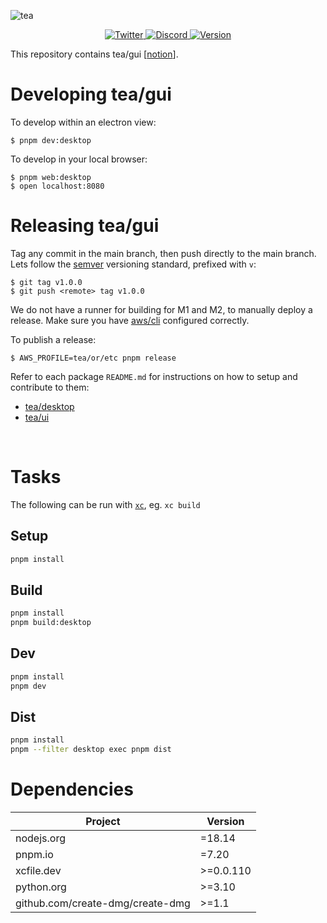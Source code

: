 ![tea](https://tea.xyz/banner.png)

<p align="center">
  <a href="https://twitter.com/teaxyz">
    <img src="https://img.shields.io/twitter/follow/teaxyz?style=flat&label=%40teaxyz&logo=twitter&color=2675f5&logoColor=fff" alt="Twitter" />
  </a>
  <a href="https://discord.gg/JKzuqrW9">
    <img src="https://img.shields.io/discord/906608167901876256?label=discord&color=29f746" alt="Discord" />
  </a>
  <a href="#">
    <img src="https://img.shields.io/github/v/release/teaxyz/cli?label=tea/cli&color=ff00ff" alt="Version" />
  </a>
</p>

This repository contains tea/gui \[[notion]\].


# Developing tea/gui

To develop within an electron view:

```
$ pnpm dev:desktop
```

To develop in your local browser:

```
$ pnpm web:desktop
$ open localhost:8080
```


# Releasing tea/gui

Tag any commit in the main branch, then push directly to the main branch.
Lets follow the [semver] versioning standard, prefixed with `v`:

```
$ git tag v1.0.0
$ git push <remote> tag v1.0.0
```

We do not have a runner for building for M1 and M2, to manually deploy a
release. Make sure you have [aws/cli] configured correctly.

To publish a release:

```
$ AWS_PROFILE=tea/or/etc pnpm release
```

Refer to each package `README.md` for instructions on how to setup and
contribute to them:

* [tea/desktop](./modules/desktop/README.md)
* [tea/ui](./modules/ui/README.md)

&nbsp;



# Tasks

The following can be run with [`xc`], eg. `xc build`

## Setup

```sh
pnpm install
```

## Build

```sh
pnpm install
pnpm build:desktop
```

## Dev

```sh
pnpm install
pnpm dev
```

## Dist

```sh
pnpm install
pnpm --filter desktop exec pnpm dist
```

# Dependencies

| Project                           |  Version  |
|-----------------------------------|-----------|
| nodejs.org                        | =18.14    |
| pnpm.io                           | =7.20     |
| xcfile.dev                        | >=0.0.110 |
| python.org                        | >=3.10    |
| github.com/create-dmg/create-dmg  | >=1.1     |


[aws/cli]: https://aws.amazon.com/cli/
[`xc`]: https://xcfile.dev
[semver]: https://semver.org
[notion]: https://www.notion.so/teaxyz/tea-gui-fdd9f50aa980432fa370b2cf6a03cb50
